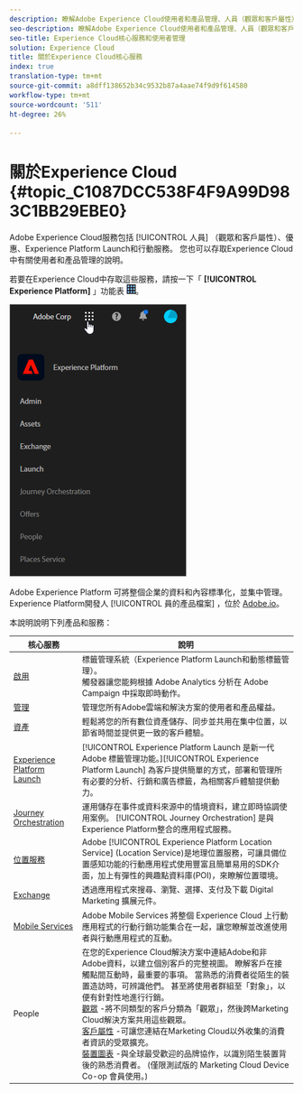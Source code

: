 ```yaml
---
description: 瞭解Adobe Experience Cloud使用者和產品管理、人員（觀眾和客戶屬性）、歷程協調、優惠、地點、Experience Platform Launch和行動服務。
seo-description: 瞭解Adobe Experience Cloud使用者和產品管理、人員（觀眾和客戶屬性）、優惠、Experience Platform Launch和行動服務。
seo-title: Experience Cloud核心服務和使用者管理
solution: Experience Cloud
title: 關於Experience Cloud核心服務
index: true
translation-type: tm+mt
source-git-commit: a8dff138652b34c9532b87a4aae74f9d9f614580
workflow-type: tm+mt
source-wordcount: '511'
ht-degree: 26%

---
```



# 關於Experience Cloud {#topic_C1087DCC538F4F9A99D983C1BB29EBE0}

Adobe Experience Cloud服務包括 [!UICONTROL 人員] （觀眾和客戶屬性）、優惠、Experience Platform Launch和行動服務。 您也可以存取Experience Cloud中有關使用者和產品管理的說明。

若要在Experience Cloud中存取這些服務，請按一下「 **[!UICONTROL Experience Platform]** 」功能表 ![](assets/menu-icon.png)。

![](assets/platform-core-services.png)

Adobe Experience Platform 可將整個企業的資料和內容標準化，並集中管理。Experience Platform開發人 [!UICONTROL 員的產品檔案] ，位於 [Adobe.io](https://www.adobe.io/apis/experienceplatform/home/services.html)。

本說明說明下列產品和服務：

| 核心服務 | 說明 |
|--- |--- |
| [啟用](activation/activation.md) | 標籤管理系統（Experience Platform Launch和動態標籤管理）。<br>觸發器讓您能夠根據 Adobe Analytics 分析在 Adobe Campaign 中採取即時動作。 |
| [管理](admin-getting-started/admin-getting-started.md) | 管理您所有Adobe雲端和解決方案的使用者和產品權益。 |
| [資產](experience-cloud-assets/experience-cloud-assets.md) | 輕鬆將您的所有數位資產儲存、同步並共用在集中位置，以節省時間並提供更一致的客戶體驗。 |
| [Experience Platform Launch](https://docs.adobe.com/content/help/zh-Hant/launch/using/overview.html) | [!UICONTROL Experience Platform Launch 是新一代 Adobe 標籤管理功能。][!UICONTROL Experience Platform Launch] 為客戶提供簡單的方式，部署和管理所有必要的分析、行銷和廣告標籤，為相關客戶體驗提供動力。 |
| [Journey Orchestration](https://docs.adobe.com/content/help/zh-Hant/journeys/using/journey-orchestration-home.html) | 運用儲存在事件或資料來源中的情境資料，建立即時協調使用案例。 [!UICONTROL Journey Orchestration] 是與Experience Platform整合的應用程式服務。 |
| [位置服務](https://docs.adobe.com/content/help/zh-Hant/places/using/home.translate.html) | Adobe [!UICONTROL Experience Platform Location Service] (Location Service)是地理位置服務，可讓具備位置感知功能的行動應用程式使用豐富且簡單易用的SDK介面，加上有彈性的興趣點資料庫(POI)，來瞭解位置環境。 |
| [Exchange](exchange.md) | 透過應用程式來搜尋、瀏覽、選擇、支付及下載 Digital Marketing 擴展元件。 |
| [Mobile Services](https://docs.adobe.com/content/help/zh-Hant/mobile-services/using/home.html) | Adobe Mobile Services 將整個 Experience Cloud 上行動應用程式的行動行銷功能集合在一起，讓您瞭解並改進使用者與行動應用程式的互動。 |
| People | 在您的Experience Cloud解決方案中連結Adobe和非Adobe資料，以建立個別客戶的完整視圖。 瞭解客戶在接觸點間互動時，最重要的事項。 當熟悉的消費者從陌生的裝置造訪時，可辨識他們。 甚至將使用者群組至「對象」，以便有針對性地進行行銷。<br>[觀眾](audience-library/audience-library.md) -將不同類型的客戶分類為「觀眾」，然後跨Marketing Cloud解決方案共用這些觀眾。<br>[客戶屬性](attributes/attributes.md) -可讓您連結在Marketing Cloud以外收集的消費者資訊的受眾擴充。<br>[裝置圖表](https://landing.adobe.com/en/na/events/summit/275658-summit-co-op.html) -與全球最受歡迎的品牌協作，以識別陌生裝置背後的熟悉消費者。 (僅限測試版的 Marketing Cloud Device Co-op 會員使用。) |
